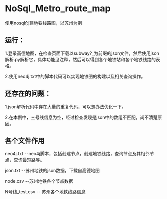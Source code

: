 # NoSql_Metro_route_map
使用nosql创建地铁线路图，以苏州为例


## 运行：

1.登录高德地图，在检查页面下载以subway?_为前缀的json文件，然后使用json解析.py解析它，具体功能见注释，然后可以得到各个地铁站和各个地铁线路的表格。

2.使用neo4j.txt中的脚本代码可以实现地铁图的构建以及相关查询操作。


## 还存在的问题：

1.json解析代码中存在大量的重复代码，可以想办法优化一下。

2.在本例中，三号线信息为空，经过检查发现是json中的数组不匹配，尚不清楚原因。

## 各个文件作用

neo4j.txt      --neo4j脚本，包括创建节点，创建地铁线路，查询节点及其相邻节点，查询最短路等。

json.txt       --苏州地铁的json数据，下载自高德地图

node.csv       --苏州地铁各个节点数据

N号线_test.csv -- 苏州各个地铁线路信息





